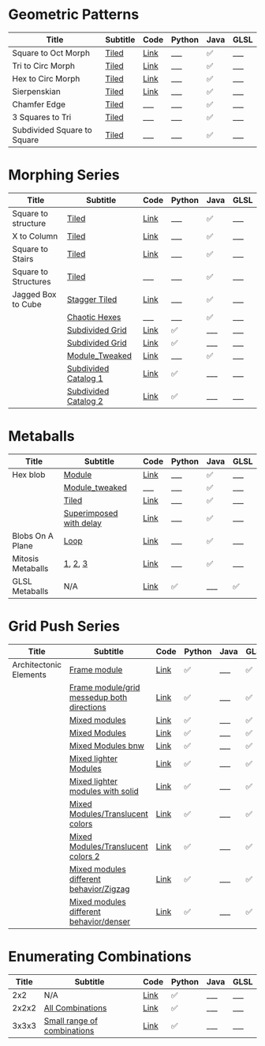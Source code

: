 ﻿# Geometric Patterns
Title                        |  Subtitle                                                                  |  Code                                                                                                                |  Python  |  Java                 |  GLSL
-----------------------------|----------------------------------------------------------------------------|----------------------------------------------------------------------------------------------------------------------|----------|-----------------------|------
Square to Oct Morph          |  [Tiled](https://www.instagram.com/p/Bi4Q4FSly4L/?taken-by=wakemeatthree)  |  [Link](https://github.com/WakeMeAtThree/P5_Playground/tree/master/Daily_Sketches/S_2018_032_Delays)                 |   ___    |  :white_check_mark:   |   ___
Tri to Circ Morph            |  [Tiled](https://www.instagram.com/p/BjIb-uElCWp/?taken-by=wakemeatthree)  |  [Link](https://github.com/WakeMeAtThree/P5_Playground/tree/master/Daily_Sketches/S_2018_024_TriMorphPatternOffset)  |   ___    |  :white_check_mark:   |   ___
Hex to Circ Morph            |  [Tiled](https://www.instagram.com/p/BjLCTSnFlkc/?taken-by=wakemeatthree)  |  [Link](https://github.com/WakeMeAtThree/P5_Playground/tree/master/Daily_Sketches/S_2018_044_TriToHexMorph)          |   ___    |  :white_check_mark:   |   ___
Sierpenskian                 |  [Tiled](https://www.instagram.com/p/BjSht88lTwh/?taken-by=wakemeatthree)  |  [Link](https://github.com/WakeMeAtThree/P5_Playground/tree/master/Daily_Sketches/S_2018_042_SierpenskianModule)     |   ___    |  :white_check_mark:   |   ___
Chamfer Edge                 |  [Tiled](https://www.instagram.com/p/BjUjd3nlGM9/?taken-by=wakemeatthree)  |   ___                                                                                                                |   ___    |  :white_check_mark:   |   ___
3 Squares to Tri             |  [Tiled](https://www.instagram.com/p/BkaqRGlgMuv/?taken-by=wakemeatthree)  |   ___                                                                                                                |   ___    |  :white_check_mark:   |   ___
Subdivided Square to Square  |  [Tiled](https://www.instagram.com/p/BkdnsYbg9vt/?taken-by=wakemeatthree)  |   ___                                                                                                                |   ___    |  :white_check_mark:   |   ___

# Morphing Series
Title                 |  Subtitle                                                                                 |  Code                                                                                                                   |  Python               |  Java                 |  GLSL
----------------------|-------------------------------------------------------------------------------------------|-------------------------------------------------------------------------------------------------------------------------|-----------------------|-----------------------|------
Square to structure   |  [Tiled](https://www.instagram.com/p/BjaGWNKlS5S/?taken-by=wakemeatthree)                 |  [Link](https://github.com/WakeMeAtThree/P5_Playground/tree/master/Daily_Sketches/S_2018_049_Structures)                |   ___                 |  :white_check_mark:   |   ___
X to Column           |  [Tiled](https://www.instagram.com/p/Bjf2ieuFuul/?taken-by=wakemeatthree)                 |  [Link](https://github.com/WakeMeAtThree/P5_Playground/tree/master/Daily_Sketches/S_2018_050_Columns)                   |   ___                 |  :white_check_mark:   |   ___
Square to Stairs      |  [Tiled](https://www.instagram.com/p/Bj39WOZldKd/?taken-by=wakemeatthree)                 |  [Link](https://github.com/WakeMeAtThree/P5_Playground/tree/master/Daily_Sketches/S_2018_054_stairs)                    |   ___                 |  :white_check_mark:   |   ___
Square to Structures  |  [Tiled](https://www.instagram.com/p/BkH6lc0FFR0/?taken-by=wakemeatthree)                 |   ___                                                                                                                   |   ___                 |  :white_check_mark:   |   ___
Jagged Box to Cube    |  [Stagger Tiled](https://www.instagram.com/p/BjnD5MYleSI/?taken-by=wakemeatthree)         |  [Link](https://github.com/WakeMeAtThree/P5_Playground/tree/master/Daily_Sketches/S_2018_051_MultiMorph_3D_pattern)     |   ___                 |  :white_check_mark:   |   ___
                      |  [Chaotic Hexes](https://www.instagram.com/p/Bkr_EsGAb0U/?taken-by=wakemeatthree)         |   ___                                                                                                                   |   ___                 |  :white_check_mark:   |   ___
                      |  [Subdivided Grid](https://www.instagram.com/p/BmT6MrQgK4G/?taken-by=wakemeatthree)       |  [Link](https://github.com/WakeMeAtThree/P5_Playground/tree/master/Daily_Sketches/S_2018_109_CornerlessModuleSubdGrid)  |  :white_check_mark:   |   ___                 |   ___
                      |  [Subdivided Grid](https://www.instagram.com/p/BmT7JqEAG4M/?taken-by=wakemeatthree)       |  [Link](https://github.com/WakeMeAtThree/P5_Playground/tree/master/Daily_Sketches/S_2018_109_CornerlessModuleSubdGrid)  |  :white_check_mark:   |   ___                 |   ___
                      |  [Module_Tweaked](https://www.instagram.com/p/Blio196H-05/?taken-by=wakemeatthree)        |  [Link](https://github.com/WakeMeAtThree/P5_Playground/tree/master/Daily_Sketches/S_2018_084_CheckersLightShade)        |   ___                 |  :white_check_mark:   |   ___
                      |  [Subdivided Catalog 1](https://www.instagram.com/p/BmWaRxbguK4/?taken-by=wakemeatthree)  |  [Link](https://github.com/WakeMeAtThree/P5_Playground/tree/master/Daily_Sketches/S_2018_110_CheckersLightShadeSubd)    |  :white_check_mark:   |   ___                 |   ___
                      |  [Subdivided Catalog 2](https://www.instagram.com/p/BmWaRxbguK4/?taken-by=wakemeatthree)  |  [Link](https://github.com/WakeMeAtThree/P5_Playground/tree/master/Daily_Sketches/S_2018_110_CheckersLightShadeSubd)    |  :white_check_mark:   |   ___                 |   ___

# Metaballs
Title              |  Subtitle                                                                                                                                                                                                       |  Code                                                                                                                       |  Python               |  Java                 |  GLSL
-------------------|-----------------------------------------------------------------------------------------------------------------------------------------------------------------------------------------------------------------|-----------------------------------------------------------------------------------------------------------------------------|-----------------------|-----------------------|---------------------
Hex blob           |  [Module](https://www.instagram.com/p/Bk4vz2LgDrH/?taken-by=wakemeatthree)                                                                                                                                      |  [Link](https://github.com/WakeMeAtThree/P5_Playground/tree/master/Daily_Sketches/S_2018_063_metaballs2D_module)            |   ___                 |  :white_check_mark:   |   ___
                   |  [Module_tweaked](https://www.instagram.com/p/Bk4w5mmg7Lk/?taken-by=wakemeatthree)                                                                                                                              |  ___                                                                                                                       |   ___                 |  :white_check_mark:   |   ___
                   |  [Tiled](https://www.instagram.com/p/Bk474eMg7Uq/?taken-by=wakemeatthree)                                                                                                                                       |  [Link](https://github.com/WakeMeAtThree/P5_Playground/tree/master/Daily_Sketches/S_2018_064_metaballs2D_pattern)           |   ___                 |  :white_check_mark:   |   ___
                   |  [Superimposed with delay](https://www.instagram.com/p/BlDnBfcgmJa/?taken-by=wakemeatthree)                                                                                                                     |  [Link](https://github.com/WakeMeAtThree/P5_Playground/tree/master/Daily_Sketches/S_2018_067_metaballs2D_module_exclusion)  |   ___                 |  :white_check_mark:   |   ___
Blobs On A Plane   |  [Loop](https://www.instagram.com/p/BlOTHvrlZRH/?taken-by=wakemeatthree)                                                                                                                                        |  [Link](https://github.com/WakeMeAtThree/P5_Playground/tree/master/Daily_Sketches/S_2018_075_swarmTheCanvas)                |   ___                 |  :white_check_mark:   |   ___
Mitosis Metaballs  |  [1](https://www.instagram.com/p/BmGJjB7Fsin/?taken-by=wakemeatthree), [2](https://www.instagram.com/p/BmGJdWUBfPm/?taken-by=wakemeatthree), [3](https://twitter.com/WakeMeAtThree/status/1026047610510028801)  |  [Link](https://github.com/WakeMeAtThree/P5_Playground/tree/master/Daily_Sketches/S_2018_098_MitosisMetaballs)              |   ___                 |  :white_check_mark:   |   ___
GLSL Metaballs     |  N/A                                                                                                                                                                                                            |  [Link](https://github.com/WakeMeAtThree/P5_Playground/tree/master/Daily_Sketches/S_2018_099_GLSLMetaballs)                 |  :white_check_mark:   |   ___                 |  :white_check_mark:

# Grid Push Series

Title                   |  Subtitle                                                                                                       |  Code                                                                                                                                 |  Python               |  Java  |  GLSL
------------------------|-----------------------------------------------------------------------------------------------------------------|---------------------------------------------------------------------------------------------------------------------------------------|-----------------------|--------|---------------------
Architectonic Elements  |  [Frame module](https://www.instagram.com/p/BlbUQS5A9lC/?taken-by=wakemeatthree)                                |  [Link](https://github.com/WakeMeAtThree/P5_Playground/tree/master/Daily_Sketches/S_2018_083_ArchitectonicPatterns)                   |  :white_check_mark:   |   ___  |  :white_check_mark:
                        |  [Frame module/grid messedup both directions](https://www.instagram.com/p/BlbVZm-gvVM/?taken-by=wakemeatthree)  |  [Link](https://github.com/WakeMeAtThree/P5_Playground/tree/master/Daily_Sketches/S_2018_083_ArchitectonicPatterns)                   |  :white_check_mark:   |   ___  |  :white_check_mark:
                        |  [Mixed modules](https://www.instagram.com/p/BlgLB7vH1uH/?taken-by=wakemeatthree)                               |  [Link](https://github.com/WakeMeAtThree/P5_Playground/tree/master/Daily_Sketches/S_2018_083_ArchitectonicPatterns)                   |  :white_check_mark:   |   ___  |  :white_check_mark:
                        |  [Mixed Modules](https://www.instagram.com/p/BliwEjLDPrc/?taken-by=wakemeatthree)                               |  [Link](https://github.com/WakeMeAtThree/P5_Playground/tree/master/Daily_Sketches/S_2018_083_ArchitectonicPatterns)                   |  :white_check_mark:   |   ___  |  :white_check_mark:
                        |  [Mixed Modules bnw](https://www.instagram.com/p/BlgLKKXjHFa/?taken-by=wakemeatthree)                           |  [Link](https://github.com/WakeMeAtThree/P5_Playground/tree/master/Daily_Sketches/S_2018_083_ArchitectonicPatterns)                   |  :white_check_mark:   |   ___  |  :white_check_mark:
                        |  [Mixed lighter Modules](https://www.instagram.com/p/Bln2RfPnEnE/?taken-by=wakemeatthree)                       |  [Link](https://github.com/WakeMeAtThree/P5_Playground/tree/master/Daily_Sketches/S_2018_086_MoreArchitectonicPatterns)               |  :white_check_mark:   |   ___  |  :white_check_mark:
                        |  [Mixed lighter modules with solid](https://www.instagram.com/p/Bln7iHGnNbz/?taken-by=wakemeatthree)            |  [Link](https://github.com/WakeMeAtThree/P5_Playground/tree/master/Daily_Sketches/S_2018_086_MoreArchitectonicPatterns)               |  :white_check_mark:   |   ___  |  :white_check_mark:
                        |  [Mixed Modules/Translucent colors](https://www.instagram.com/p/Bl3EiFxlDL3/?taken-by=wakemeatthree)            |  [Link](https://github.com/WakeMeAtThree/P5_Playground/tree/master/Daily_Sketches/S_2018_093_TranslucentArchitectonicModules)         |  :white_check_mark:   |   ___  |  :white_check_mark:
                        |  [Mixed Modules/Translucent colors 2](https://www.instagram.com/p/Bl3E013hp8u/?taken-by=wakemeatthree)          |  [Link](https://github.com/WakeMeAtThree/P5_Playground/tree/master/Daily_Sketches/S_2018_093_TranslucentArchitectonicModules)         |  :white_check_mark:   |   ___  |  :white_check_mark:
                        |  [Mixed modules different behavior/Zigzag](https://www.instagram.com/p/Bl5eKcIDKsK/?taken-by=wakemeatthree)     |  [Link](https://github.com/WakeMeAtThree/P5_Playground/tree/master/Daily_Sketches/S_2018_094_ZigZagArchitectonicPatternsSinBehavior)  |  :white_check_mark:   |   ___  |  :white_check_mark:
                        |  [Mixed modules different behavior/denser](https://www.instagram.com/p/Bl5fTZKALrz/?taken-by=wakemeatthree)     |  [Link](https://github.com/WakeMeAtThree/P5_Playground/tree/master/Daily_Sketches/S_2018_094_ZigZagArchitectonicPatternsSinBehavior)  |  :white_check_mark:   |   ___  |  :white_check_mark:

# Enumerating Combinations
Title  |  Subtitle                                                                                        |  Code                                                                                                                     |  Python               |  Java  |  GLSL
-------|--------------------------------------------------------------------------------------------------|---------------------------------------------------------------------------------------------------------------------------|-----------------------|--------|------
2x2    |  N/A                                                                                             |  [Link](https://github.com/WakeMeAtThree/P5_Playground/tree/master/Daily_Sketches/S_2018_113_EveryPossible2DCombination)  |  :white_check_mark:   |   ___  |   ___
2x2x2  |  [All Combinations](https://www.instagram.com/p/Bmde1J2ALq9/?taken-by=wakemeatthree)             |  [Link](https://github.com/WakeMeAtThree/P5_Playground/tree/master/Daily_Sketches/S_2018_114_EveryPossible3DCombination)  |  :white_check_mark:   |   ___  |   ___
3x3x3  |  [Small range of combinations](https://www.instagram.com/p/BmdfD_QgeFZ/?taken-by=wakemeatthree)  |  [Link](https://github.com/WakeMeAtThree/P5_Playground/tree/master/Daily_Sketches/S_2018_114_EveryPossible3DCombination)  |  :white_check_mark:   |   ___  |   ___
